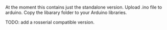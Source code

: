 At the moment this contains just the standalone version. Upload .ino file to arduino. Copy the libarary folder to your Arduino libraries.

TODO: add a rosserial compatible version.
